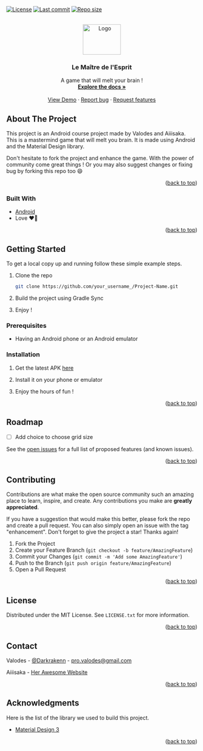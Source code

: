 <div id="top"></div>


[![License](https://img.shields.io/github/license/Fo0xx/mastermind-android?style=for-the-badge)](https://opensource.org/licenses/MIT)
[![Last commit](https://img.shields.io/github/last-commit/Fo0xx/mastermind-android?color=%23f52142&style=for-the-badge)]()
[![Repo size](https://img.shields.io/github/repo-size/Fo0xx/mastermind-android?style=for-the-badge)]()

<!-- PROJECT LOGO -->
<br />
<div align="center">
  <a href="https://github.com/Fo0xx/mastermind-android">
    <img src="https://cdn.dribbble.com/users/841888/screenshots/2521025/media/a4400b8e42b9a2beb55d27cd63978030.png?compress=1&vertical=top" alt="Logo" width="100" height="80">
  </a>

  <h3 align="center">Le Maître de l'Esprit</h3>

  <p align="center">
    A game that will melt your brain !
    <br />
    <a href="https://github.com/othneildrew/Best-README-Template"><strong>Explore the docs »</strong></a>
    <br />
    <br />
    <a href="https://github.com/othneildrew/Best-README-Template">View Demo</a>
    ·
    <a href="https://github.com/Fo0xx/mastermind-android/issues">Report bug</a>
    ·
    <a href="https://github.com/Fo0xx/mastermind-android/issues">Request features</a>
  </p>
</div>

<!-- ABOUT THE PROJECT -->
## About The Project

<!--[![Product Name Screen Shot](product-screenshot)](https://example.com)-->

This project is an Android course project made by Valodes and Aiiisaka. This is a mastermind game that will melt you brain. It is made using Android and the Material Design library.

Don't hesitate to fork the project and enhance the game. With the power of community come great things !
Or you may also suggest changes or fixing bug by forking this repo too 😄

<p align="right">(<a href="#top">back to top</a>)</p>



### Built With

* [Android](https://www.android.com)
* Love ❤️‍🔥

<p align="right">(<a href="#top">back to top</a>)</p>

<!-- GETTING STARTED -->
## Getting Started

To get a local copy up and running follow these simple example steps.

1. Clone the repo
   ```sh
   git clone https://github.com/your_username_/Project-Name.git
   ```
   
2. Build the project using Gradle Sync

3. Enjoy !

### Prerequisites

* Having an Android phone or an Android emulator

### Installation

1. Get the latest APK [here](https://github.com/Fo0xx/mastermind-android/releases)

2. Install it on your phone or emulator

3. Enjoy the hours of fun !

<p align="right">(<a href="#top">back to top</a>)</p>

<!-- ROADMAP -->
## Roadmap

- [ ] Add choice to choose grid size

See the [open issues](https://github.com/Fo0xx/mastermind-android/issues) for a full list of proposed features (and known issues).

<p align="right">(<a href="#top">back to top</a>)</p>

<!-- CONTRIBUTING -->
## Contributing

Contributions are what make the open source community such an amazing place to learn, inspire, and create. Any contributions you make are **greatly appreciated**.

If you have a suggestion that would make this better, please fork the repo and create a pull request. You can also simply open an issue with the tag "enhancement".
Don't forget to give the project a star! Thanks again!

1. Fork the Project
2. Create your Feature Branch (`git checkout -b feature/AmazingFeature`)
3. Commit your Changes (`git commit -m 'Add some AmazingFeature'`)
4. Push to the Branch (`git push origin feature/AmazingFeature`)
5. Open a Pull Request

<p align="right">(<a href="#top">back to top</a>)</p>

<!-- LICENSE -->
## License

Distributed under the MIT License. See `LICENSE.txt` for more information.

<p align="right">(<a href="#top">back to top</a>)</p>

<!-- CONTACT -->
## Contact

Valodes - [@Darkrakenn](https://twitter.com/darkrakenn) - pro.valodes@gmail.com

Aiiisaka - [Her Awesome Website](https://aiiisaka.fr)

<p align="right">(<a href="#top">back to top</a>)</p>

<!-- ACKNOWLEDGMENTS -->
## Acknowledgments

Here is the list of the library we used to build this project.

* [Material Design 3](https://m3.material.io)

<p align="right">(<a href="#top">back to top</a>)</p>

